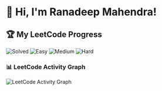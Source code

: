 # 👋 Hi, I'm Ranadeep Mahendra!

## 🏆 My LeetCode Progress

![Solved](https://img.shields.io/badge/Solved-73/3640-blue?cache=1754360792) ![Easy](https://img.shields.io/badge/Easy-41/888-brightgreen?cache=1754360792) ![Medium](https://img.shields.io/badge/Medium-31/1893-orange?cache=1754360792) ![Hard](https://img.shields.io/badge/Hard-1/859-red?cache=1754360792)

### 📊 LeetCode Activity Graph

![LeetCode Activity Graph](https://leetcard.jacoblin.cool/ranadeep_mahendra2426?theme=dark&font=Karma&ext=heatmap&cache=1754360792)
